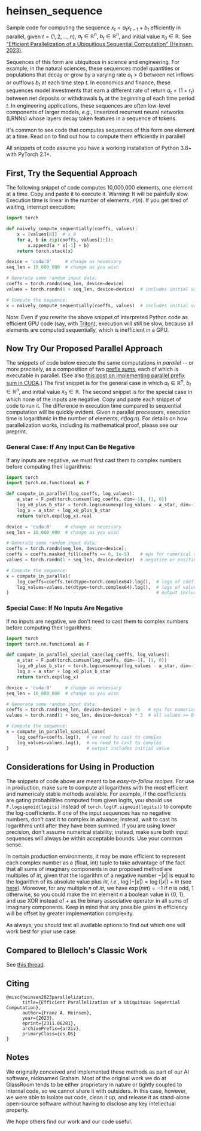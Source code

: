 # heinsen_sequence

Sample code for computing the sequence $x_t = a_t x_{t-1} + b_t$ efficiently in parallel, given $t = (1, 2, \dots, n)$, $a_t \in \mathbb{R}^n$, $b_t \in \mathbb{R}^n$, and initial value $x_0 \in \mathbb{R}$. See ["Efficient Parallelization of a Ubiquitious Sequential Computation" (Heinsen, 2023)](http://arxiv.org/abs/2311.06281).

Sequences of this form are ubiquitous in science and engineering. For example, in the natural sciences, these sequences model quantities or populations that decay or grow by a varying rate $a_t > 0$ between net inflows or outflows $b_t$ at each time step $t$. In economics and finance, these sequences model investments that earn a different rate of return $a_t = (1 + r_t)$ between net deposits or withdrawals $b_t$ at the beginning of each time period $t$. In engineering applications, these sequences are often low-level components of larger models, *e.g.*, linearized recurrent neural networks (LRNNs) whose layers decay token features in a sequence of tokens.

It's common to see code that computes sequences of this form one element at a time. Read on to find out how to compute them efficiently in parallel!

All snippets of code assume you have a working installation of Python 3.8+ with PyTorch 2.1+.


## First, Try the Sequential Approach

The following snippet of code computes 10,000,000 elements, one element at a time. Copy and paste it to execute it. Warning: It will be painfully slow. Execution time is linear in the number of elements, $\mathcal{O}(n)$. If you get tired of waiting, interrupt execution:

```python
import torch

def naively_compute_sequentially(coeffs, values):
    x = [values[0]]  # x_0
    for a, b in zip(coeffs, values[1:]):
        x.append(a * x[-1] + b)
    return torch.stack(x)

device = 'cuda:0'     # change as necessary
seq_len = 10_000_000  # change as you wish

# Generate some random input data:
coeffs = torch.randn(seq_len, device=device)
values = torch.randn(1 + seq_len, device=device)  # includes initial value

# Compute the sequence:
x = naively_compute_sequentially(coeffs, values)  # includes initial value
```

Note: Even if you rewrite the above snippet of interpreted Python code as efficient GPU code (say, with [Triton](https://triton-lang.org)), execution will still be slow, because all elements are computed sequentially, which is inefficient in a GPU.


## Now Try Our Proposed Parallel Approach

The snippets of code below execute the same computations *in parallel* -- or more precisely, as a composition of two [prefix sums](https://en.wikipedia.org/wiki/Prefix_sum), each of which is executable in parallel. (See also [this post on implementing parallel prefix sum in CUDA](https://developer.nvidia.com/gpugems/gpugems3/part-vi-gpu-computing/chapter-39-parallel-prefix-sum-scan-cuda).) The first snippet is for the general case in which $a_t \in \mathbb{R}^n$, $b_t \in \mathbb{R}^n$, and initial value $x_0 \in \mathbb{R}$. The second snippet is for the special case in which none of the inputs are negative. Copy and paste each snippet of code to run it. The difference in execution time compared to sequential computation will be quickly evident. Given $n$ parallel processors, execution time is logarithmic in the number of elements, $\mathcal{O}(\log n)$. For details on how parallelization works, including its mathematical proof, please see our preprint.


### General Case: If Any Input Can Be Negative

If any inputs are negative, we must first cast them to complex numbers before computing their logarithms:

```python
import torch
import torch.nn.functional as F

def compute_in_parallel(log_coeffs, log_values):
    a_star = F.pad(torch.cumsum(log_coeffs, dim=-1), (1, 0))              # eq (2) in paper
    log_x0_plus_b_star = torch.logcumsumexp(log_values - a_star, dim=-1)  # eq (7) in paper
    log_x = a_star + log_x0_plus_b_star                                   # eq (1) in paper
    return torch.exp(log_x).real

device = 'cuda:0'     # change as necessary
seq_len = 10_000_000  # change as you wish

# Generate some random input data:
coeffs = torch.randn(seq_len, device=device); 
coeffs = coeffs.masked_fill(coeffs == 0, 1e-5)    # eps for numerical stability
values = torch.randn(1 + seq_len, device=device)  # negative or positive values

# Compute the sequence:
x = compute_in_parallel(
    log_coeffs=coeffs.to(dtype=torch.complex64).log(),  # logs of coeffs < 0 are complex
    log_values=values.to(dtype=torch.complex64).log(),  # logs of values < 0 are complex
)                                                       # output includes initial value
```


### Special Case: If No Inputs Are Negative

If no inputs are negative, we don't need to cast them to complex numbers before computing their logarithms:

```python
import torch
import torch.nn.functional as F

def compute_in_parallel_special_case(log_coeffs, log_values):
    a_star = F.pad(torch.cumsum(log_coeffs, dim=-1), (1, 0))              # eq (2) in paper
    log_x0_plus_b_star = torch.logcumsumexp(log_values - a_star, dim=-1)  # eq (7) in paper
    log_x = a_star + log_x0_plus_b_star                                   # eq (1) in paper
    return torch.exp(log_x)                                               # already a float

device = 'cuda:0'     # change as necessary
seq_len = 10_000_000  # change as you wish

# Generate some random input data:
coeffs = torch.rand(seq_len, device=device) + 1e-5   # eps for numerical stability
values = torch.rand(1 + seq_len, device=device) * 3  # all values >= 0

# Compute the sequence:
x = compute_in_parallel_special_case(
    log_coeffs=coeffs.log(),  # no need to cast to complex
    log_values=values.log(),  # no need to cast to complex
)                             # output includes initial value
```


## Considerations for Using in Production

The snippets of code above are meant to be *easy-to-follow recipes*. For use in production, make sure to compute all logarithms with the most efficient and numericaly stable methods available. For example, if the coefficients are gating probabilities computed from given logits, you should use `F.logsigmoid(logits)` instead of `torch.log(F.sigmoid(logits))` to compute the log-coefficients. If one of the input sequences has no negative numbers, don't cast it to complex in advance; instead, wait to cast its logarithms until after they have been summed. If you are using lower precision, don't assume numerical stability; instead, make sure both input sequences will always be within acceptable bounds. Use your common sense.

In certain production environments, it may be more efficient to represent each complex number as a (float, int) tuple to take advantage of the fact that all sums of imaginary components in our proposed method are multiples of $i \pi$, given that the logarithm of a negative number $-|x|$ is equal to the logarithm of its absolute value plus $i \pi$, _i.e._, $\log(-|x|) = \log(|x|) + i \pi$ (see [here](https://math.stackexchange.com/questions/2089690/log-of-a-negative-number)). Moreover, for any multiple $n$ of $i \pi$, we have $\exp(n i \pi) = -1$ if $n$ is odd, $1$ otherwise, so you could make the int element $n$ a boolean value in {0, 1}, and use XOR instead of $+$ as the binary associative operator in all sums of imaginary components. Keep in mind that any possible gains in efficiency will be offset by greater implementation complexity.

As always, you should test all available options to find out which one will work best for your use case.


## Compared to Blelloch's Classic Work

See [this thread](https://github.com/glassroom/heinsen_sequence/issues/1).


## Citing

```
@misc{heinsen2023parallelization,
      title={Efficient Parallelization of a Ubiquitous Sequential Computation}, 
      author={Franz A. Heinsen},
      year={2023},
      eprint={2311.06281},
      archivePrefix={arXiv},
      primaryClass={cs.DS}
}
```


## Notes

We originally conceived and implemented these methods as part of our AI software, nicknamed Graham. Most of the original work we do at GlassRoom tends to be either proprietary in nature or tightly coupled to internal code, so we cannot share it with outsiders. In this case, however, we were able to isolate our code, clean it up, and release it as stand-alone open-source software without having to disclose any key intellectual property.

We hope others find our work and our code useful.
